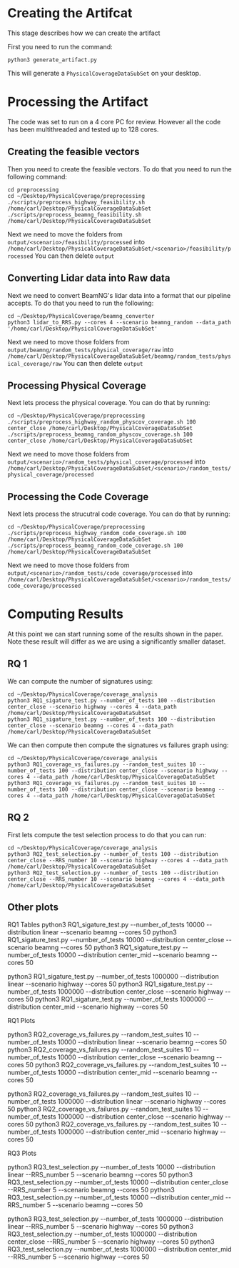 







# Creating the Artifcat
This stage describes how we can create the artifact

First you need to run the command:
```
python3 generate_artifact.py
```

This will generate a `PhysicalCoverageDataSubSet` on your desktop.

# Processing the Artifact

The code was set to run on a 4 core PC for review.
However all the code has been multithreaded and tested up to 128 cores.

## Creating the feasible vectors

Then you need to create the feasible vectors. To do that you need to run the following command:
```
cd preprocessing
cd ~/Desktop/PhysicalCoverage/preprocessing
./scripts/preprocess_highway_feasibility.sh /home/carl/Desktop/PhysicalCoverageDataSubSet
./scripts/preprocess_beamng_feasibility.sh /home/carl/Desktop/PhysicalCoverageDataSubSet
```

Next we need to move the folders from `output/<scenario>/feasibility/processed` into `/home/carl/Desktop/PhysicalCoverageDataSubSet/<scenario>/feasibility/processed`
You can then delete `output`

## Converting Lidar data into Raw data

Next we need to convert BeamNG's lidar data into a format that our pipeline accepts. To do that you need to run the following:
```
cd ~/Desktop/PhysicalCoverage/beamng_converter
python3 lidar_to_RRS.py --cores 4 --scenario beamng_random --data_path '/home/carl/Desktop/PhysicalCoverageDataSubSet'
```

Next we need to move those folders from `output/beamng/random_tests/physical_coverage/raw` into `/home/carl/Desktop/PhysicalCoverageDataSubSet/beamng/random_tests/physical_coverage/raw`
You can then delete `output`

## Processing Physical Coverage

Next lets process the physical coverage. You can do that by running:
```
cd ~/Desktop/PhysicalCoverage/preprocessing 
./scripts/preprocess_highway_random_physcov_coverage.sh 100 center_close /home/carl/Desktop/PhysicalCoverageDataSubSet
./scripts/preprocess_beamng_random_physcov_coverage.sh 100 center_close /home/carl/Desktop/PhysicalCoverageDataSubSet
```

Next we need to move those folders from `output/<scenario>/random_tests/physical_coverage/processed` into `/home/carl/Desktop/PhysicalCoverageDataSubSet/<scenario>/random_tests/physical_coverage/processed`

## Processing the Code Coverage

Next lets process the strucutral code coverage. You can do that by running:
```
cd ~/Desktop/PhysicalCoverage/preprocessing 
./scripts/preprocess_highway_random_code_coverage.sh 100 /home/carl/Desktop/PhysicalCoverageDataSubSet
./scripts/preprocess_beamng_random_code_coverage.sh 100 /home/carl/Desktop/PhysicalCoverageDataSubSet
```

Next we need to move those folders from `output/<scenario>/random_tests/code_coverage/processed` into `/home/carl/Desktop/PhysicalCoverageDataSubSet/<scenario>/random_tests/code_coverage/processed`

# Computing Results

At this point we can start running some of the results shown in the paper.
Note these result will differ as we are using a significantly smaller dataset.

## RQ 1

We can compute the number of signatures using:
```
cd ~/Desktop/PhysicalCoverage/coverage_analysis
python3 RQ1_sigature_test.py --number_of_tests 100 --distribution center_close --scenario highway --cores 4 --data_path /home/carl/Desktop/PhysicalCoverageDataSubSet
python3 RQ1_sigature_test.py --number_of_tests 100 --distribution center_close --scenario beamng --cores 4 --data_path /home/carl/Desktop/PhysicalCoverageDataSubSet
```

We can then compute then compute the signatures vs failures graph using:
```
cd ~/Desktop/PhysicalCoverage/coverage_analysis
python3 RQ1_coverage_vs_failures.py --random_test_suites 10 --number_of_tests 100 --distribution center_close --scenario highway --cores 4 --data_path /home/carl/Desktop/PhysicalCoverageDataSubSet    
python3 RQ1_coverage_vs_failures.py --random_test_suites 10 --number_of_tests 100 --distribution center_close --scenario beamng --cores 4 --data_path /home/carl/Desktop/PhysicalCoverageDataSubSet 
```

## RQ 2

First lets compute the test selection process to do that you can run:
```
cd ~/Desktop/PhysicalCoverage/coverage_analysis
python3 RQ2_test_selection.py --number_of_tests 100 --distribution center_close --RRS_number 10 --scenario highway --cores 4 --data_path /home/carl/Desktop/PhysicalCoverageDataSubSet 
python3 RQ2_test_selection.py --number_of_tests 100 --distribution center_close --RRS_number 10 --scenario beamng --cores 4 --data_path /home/carl/Desktop/PhysicalCoverageDataSubSet 
```



## Other plots

RQ1 Tables
python3 RQ1_sigature_test.py --number_of_tests 10000 --distribution linear --scenario beamng --cores 50
python3 RQ1_sigature_test.py --number_of_tests 10000 --distribution center_close --scenario beamng --cores 50
python3 RQ1_sigature_test.py --number_of_tests 10000 --distribution center_mid --scenario beamng --cores 50

python3 RQ1_sigature_test.py --number_of_tests 1000000 --distribution linear --scenario highway --cores 50
python3 RQ1_sigature_test.py --number_of_tests 1000000 --distribution center_close --scenario highway --cores 50
python3 RQ1_sigature_test.py --number_of_tests 1000000 --distribution center_mid --scenario highway --cores 50

RQ1 Plots

python3 RQ2_coverage_vs_failures.py --random_test_suites 10 --number_of_tests 10000 --distribution linear --scenario beamng --cores 50
python3 RQ2_coverage_vs_failures.py --random_test_suites 10 --number_of_tests 10000 --distribution center_close --scenario beamng --cores 50
python3 RQ2_coverage_vs_failures.py --random_test_suites 10 --number_of_tests 10000 --distribution center_mid --scenario beamng --cores 50

python3 RQ2_coverage_vs_failures.py --random_test_suites 10 --number_of_tests 1000000 --distribution linear --scenario highway --cores 50
python3 RQ2_coverage_vs_failures.py --random_test_suites 10 --number_of_tests 1000000 --distribution center_close --scenario highway --cores 50
python3 RQ2_coverage_vs_failures.py --random_test_suites 10 --number_of_tests 1000000 --distribution center_mid --scenario highway --cores 50


RQ3 Plots

python3 RQ3_test_selection.py --number_of_tests 10000 --distribution linear --RRS_number 5 --scenario beamng --cores 50
python3 RQ3_test_selection.py --number_of_tests 10000 --distribution center_close --RRS_number 5 --scenario beamng --cores 50
python3 RQ3_test_selection.py --number_of_tests 10000 --distribution center_mid --RRS_number 5 --scenario beamng --cores 50

python3 RQ3_test_selection.py --number_of_tests 1000000 --distribution linear --RRS_number 5 --scenario highway --cores 50
python3 RQ3_test_selection.py --number_of_tests 1000000 --distribution center_close --RRS_number 5 --scenario highway --cores 50
python3 RQ3_test_selection.py --number_of_tests 1000000 --distribution center_mid --RRS_number 5 --scenario highway --cores 50
